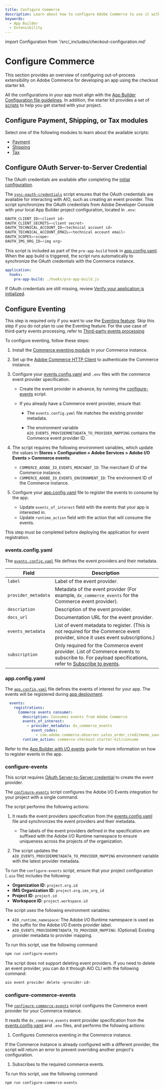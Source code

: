 ```yaml
---
title: Configure Commerce
description: Learn about how to configure Adobe Commerce to use it with the checkout starter kit.
keywords:
  - App Builder
  - Extensibility
---
```


import Configuration from '/src/_includes/checkout-configuration.md'

# Configure Commerce

This section provides an overview of configuring out-of-process extensibility on Adobe Commerce for developing an app using the checkout starter kit.

All the configurations in your app must align with the [App Builder Configuration file guidelines](https://developer.adobe.com/app-builder/docs/guides/configuration/). In addition, the starter kit provides a set of [scripts](https://github.com/adobe/commerce-checkout-starter-kit/tree/main/scripts) to help you get started with your project.

## Configure Payment, Shipping, or Tax modules

Select one of the following modules to learn about the available scripts:

- [Payment](./payment-install.md#configuration)
- [Shipping](./shipping-install.md#configuration)
- [Tax](./tax-install.md#configuration)

## Configure OAuth Server-to-Server Credential

<InlineAlert variant="info" slots="text"/>

The OAuth credentials are available after completing the [initial configuration](./getting-started.md#initial-configuration).

The [`sync-oauth-credentials`](https://github.com/adobe/commerce-checkout-starter-kit/blob/main/scripts/sync-oauth-credentials.js) script ensures that the OAuth credentials are available for interacting with AIO, such as creating an event provider. This script synchronizes the OAuth credentials from Adobe Developer Console with your local App Builder project configuration, located in `.env`:

 ```js
 OAUTH_CLIENT_ID=<client id>
 OAUTH_CLIENT_SECRETS=<client secret>
 OAUTH_TECHNICAL_ACCOUNT_ID=<technical account id>
 OAUTH_TECHNICAL_ACCOUNT_EMAIL=<technical account email>
 OAUTH_SCOPES=<scope>
 OAUTH_IMS_ORG_ID=<img org>
```

This script is included as part of the `pre-app-build` hook in [app.config.yaml](https://github.com/adobe/commerce-checkout-starter-kit/blob/main/app.config.yaml). When the app build is triggered, the script runs automatically to synchronize the OAuth credentials with the Commerce instance.

```yaml
application:
  hooks:
    pre-app-build: ./hooks/pre-app-build.js
```

If OAuth credentials are still missing, review [Verify your application is initialized](./development.md#verify-your-application-is-initialized).

## Configure Eventing

<InlineAlert variant="info" slots="text"/>

This step is required only if you want to use the [Eventing feature](https://developer.adobe.com/commerce/extensibility/events/). Skip this step if you do not plan to use the Eventing feature.
For the use case of third-party events processing, refer to [Third-party events processing](./use-cases.md#third-party-events-processing)

To configure eventing, follow these steps:

1. Install the [Commerce eventing module](./getting-started.md) in your Commerce instance.

1. Set up the [Adobe Commerce HTTP Client](./connect.md#connect-to-adobe-commerce) to authenticate the Commerce instance.

1. Configure your [events.config.yaml](#eventsconfigyaml) and `.env` files with the commerce event provider specification.

    - Create the event provider in advance, by running the [configure-events](#configure-events) script.

    - If you already have a Commerce event provider, ensure that:

        - The `events.config.yaml` file matches the existing provider metadata.

        - The environment variable `AIO_EVENTS_PROVIDERMETADATA_TO_PROVIDER_MAPPING` contains the Commerce event provider ID.

1. The script requires the following environment variables, which update the values in **Stores > Configuration > Adobe Services > Adobe I/O Events > Commerce events**:

    - `COMMERCE_ADOBE_IO_EVENTS_MERCHANT_ID`: The merchant ID of the Commerce instance.
    - `COMMERCE_ADOBE_IO_EVENTS_ENVIRONMENT_ID`: The environment ID of the Commerce instance.

1. Configure your [app.config.yaml](#appconfigyaml) file to register the events to consume by the app.

    - Update `events_of_interest` field with the events that your app is interested in.
    - Update `runtime_action` field with the action that will consume the events.

This step must be completed before deploying the application for event registration.

### events.config.yaml

The [`events.config.yaml`](https://github.com/adobe/commerce-checkout-starter-kit/blob/main/events.config.yaml) file defines the event providers and their metadata.

| Field             | Description|
| ----------------- | ---------------------------------------------------------------------------------------------------------------------------------------------------------------------------------------------------------------------------- |
| `label`             | Label of the event provider.|
| `provider_metadata` | Metadata of the event provider (For example, `dx_commerce_events` for the Commerce event provider).|
| `description`       | Description of the event provider.|
| `docs_url`          | Documentation URL for the event provider.|
| `events_metadata`   | List of event metadata to register. (This is not required for the Commerce event provider, since it uses event subscriptions.)|
| `subscription`      | Only required for the Commerce event provider. List of Commerce events to subscribe to. For payload specifications, refer to [Subscribe to events](../../events/api.md#subscribe-to-events).|

### app.config.yaml

The [`app.config.yaml`](https://github.com/adobe/commerce-checkout-starter-kit/blob/main/app.config.yaml) file defines the events of interest for your app. The events will be registered during [app deployment](./development.md#deploy-the-application).

```yaml
  events:
    registrations:
      Commerce events consumer:
        description: Consumes events from Adobe Commerce
        events_of_interest:
          - provider_metadata: dx_commerce_events
            event_codes:
              - com.adobe.commerce.observer.sales_order_creditmemo_save_after
        runtime_action: commerce-checkout-starter-kit/consume
```

Refer to the [App Builder with I/O events](https://developer.adobe.com/events/docs/guides/appbuilder/) guide for more information on how to register events in the app.

### configure-events

<InlineAlert variant="info" slots="text"/>

This script requires [OAuth Server-to-Server credential](#configure-oauth-server-to-server-credential) to create the event provider.

The [`configure-events`](https://github.com/adobe/commerce-checkout-starter-kit/blob/main/scripts/configure-events.js) script configures the Adobe I/O Events integration for your project with a single command.

The script performs the following actions:

1. It reads the event providers specification from the [events.config.yaml](#eventsconfigyaml) file and synchronizes the event providers and their metadata.

   - The labels of the event providers defined in the specification are suffixed with the Adobe I/O Runtime namespace to ensure uniqueness across the projects of the organization.

1. The script updates the `AIO_EVENTS_PROVIDERMETADATA_TO_PROVIDER_MAPPING` environment variable with the latest provider metadata.

To run the `configure-events` script, ensure that your project configuration (`.aio` file) includes the following:

- **Organization ID**: `project.org.id`
- **IMS Organization ID**: `project.org.ims_org_id`
- **Project ID**: `project.id`
- **Workspace ID**: `project.workspace.id`

The script uses the following environment variables:

- `AIO_runtime_namespace`: The Adobe I/O Runtime namespace is used as the suffix for the Adobe I/O Events provider label.
- `AIO_EVENTS_PROVIDERMETADATA_TO_PROVIDER_MAPPING`: (Optional) Existing provider metadata to provider mapping.

To run this script, use the following command:

```bash
npm run configure-events
```

The script does not support deleting event providers. If you need to delete an event provider, you can do it through AIO CLI with the following command:

```bash
aio event provider delete <provider-id>
```

### configure-commerce-events

<Configuration />

The [`configure-commerce-events`](https://github.com/adobe/commerce-checkout-starter-kit/blob/main/scripts/configure-commerce-events.js) script configures the Commerce event provider for your Commerce instance.

It reads the `dx_commerce_events` event provider specification from the [events.config.yaml](#eventsconfigyaml) and `.env` files, and performs the following actions:

1. Configures Commerce eventing in the Commerce instance.

  If the Commerce instance is already configured with a different provider, the script will return an error to prevent overriding another project's configuration.

1. Subscribes to the required commerce events.

To run this script, use the following command:

```bash
npm run configure-commerce-events
```
